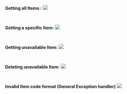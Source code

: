 <b>Getting all Items :</b>
<img src="https://www.onlinetutorialspoint.com/wp-content/uploads/2018/09/Springboot-Exception-Handling-1-min.png"/>

<br/>

<b>Getting a specific Item:</b>
<img src="https://www.onlinetutorialspoint.com/wp-content/uploads/2018/09/Springboot-Exception-Handling-2-min.png"/>

<br/>

<b>Getting unavailable Item:</b>
<img src="https://www.onlinetutorialspoint.com/wp-content/uploads/2018/09/Springboot-Exception-Handling-10-min.png"/>


<br/>

<b>Deleting unavailable Item:</b>
<img src="https://www.onlinetutorialspoint.com/wp-content/uploads/2018/09/Springboot-Exception-Handling-11-min.png"/>

<br/>

<b>Invalid Item code format (General Exception handler)</b>
<img src="https://www.onlinetutorialspoint.com/wp-content/uploads/2018/09/Springboot-Exception-Handling-12-min.png"/>